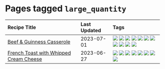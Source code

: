 # Pages tagged `large_quantity`

|Recipe Title|Last Updated|Tags
|:---|:---|:---|
|[Beef & Guinness Casserole](../recipes/beefandguinnesscasserole.md)|2023-07-01|[![](https://img.shields.io/badge/tag-amazing-f05668)](../tags/amazing.md) [![](https://img.shields.io/badge/tag-baked-9ab3df)](../tags/baked.md) [![](https://img.shields.io/badge/tag-beef-1d5152)](../tags/beef.md) [![](https://img.shields.io/badge/tag-casserole-af803c)](../tags/casserole.md) [![](https://img.shields.io/badge/tag-guinness-e2596)](../tags/guinness.md) [![](https://img.shields.io/badge/tag-irish-f1d19f)](../tags/irish.md) [![](https://img.shields.io/badge/tag-large_quantity-b6c680)](../tags/large_quantity.md) [![](https://img.shields.io/badge/tag-long_cook_time-4e6ea)](../tags/long_cook_time.md) [![](https://img.shields.io/badge/tag-long_prep_time-28ab17)](../tags/long_prep_time.md) [![](https://img.shields.io/badge/tag-messy-8f457a)](../tags/messy.md) [![](https://img.shields.io/badge/tag-tricky-f6b493)](../tags/tricky.md)|
|[French Toast with Whipped Cream Cheese](../recipes/frenchtoastwhippedcreamcheese.md)|2023-06-27|[![](https://img.shields.io/badge/tag-amazing-f05668)](../tags/amazing.md) [![](https://img.shields.io/badge/tag-breakfast-9fef19)](../tags/breakfast.md) [![](https://img.shields.io/badge/tag-dairy-5c1fef)](../tags/dairy.md) [![](https://img.shields.io/badge/tag-dessert-1433c8)](../tags/dessert.md) [![](https://img.shields.io/badge/tag-fried-d4602a)](../tags/fried.md) [![](https://img.shields.io/badge/tag-large_quantity-b6c680)](../tags/large_quantity.md) [![](https://img.shields.io/badge/tag-messy-8f457a)](../tags/messy.md) [![](https://img.shields.io/badge/tag-mine-10cdd6)](../tags/mine.md)|